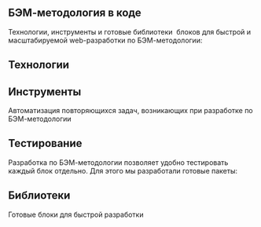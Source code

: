 
<section class="section">
    <h1 class="section__title section__title_main">БЭМ-методология в коде</h1>
    <div class="section__description">Технологии, инструменты и готовые библиотеки  блоков для быстрой и масштабируемой web-разработки по БЭМ-методологии:</div>
</section>

<section class="section">
    <h1 class="section__title">Технологии</h1>
</section>

<section class="section">
    <h1 class="section__title">Инструменты</h1>
    <div class="section__description">Автоматизация повторяющихся задач, возникающих при разработке по БЭМ-методологии</div>
</section>

<section class="section">
    <h1 class="section__title">Тестирование</h1>
    <div class="section__description">Разработка по БЭМ-методологии позволяет удобно тестировать каждый блок отдельно. Для этого мы разработали готовые пакеты:</div>
</section>

<section class="section">
    <h1 class="section__title">Библиотеки</h1>
    <div class="section__description">Готовые блоки для быстрой разработки</div>
</section>

